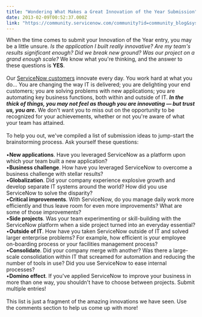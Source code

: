 ```yaml
---
title: "Wondering What Makes a Great Innovation of the Year Submission"
date: 2013-02-09T00:52:37.000Z
link: "https://community.servicenow.com/community?id=community_blog&sys_id=3bed622ddbd0dbc01dcaf3231f96196d"
---
```

<p>When the time comes to submit your Innovation of the Year entry, you may be a little unsure. <i>Is the application I built really innovative? Are my team's results significant enough? Did we break new ground? Was our project on a grand enough scale?</i> We know what you're thinking, and the answer to these questions is <strong>YES</strong>. <br/><br/>Our <a title="k-external-small" class="jive-link-external-small" href="http://www.servicenow.com/success.do" rel="nofollow" target="_blank">ServiceNow customers</a> innovate every day. You work hard at what you do… You are changing the way IT is delivered; you are delighting your end customers; you are solving problems with new applications; you are automating key business functions, both within and outside of IT. <i><strong>In the thick of things, you may not feel as though you are innovating — but trust us, you are.</strong></i> We don't want you to miss out on the opportunity to be recognized for your achievements, whether or not you're aware of what your team has attained. <br/><br/>To help you out, we've compiled a list of submission ideas to jump-start the brainstorming process. Ask yourself these questions: <br/><br/>•<strong>New applications</strong>. Have you leveraged ServiceNow as a platform upon which your team built a new application?<br/>•<strong>Business challenge</strong>. How have you leveraged ServiceNow to overcome a business challenge with stellar results? <br/>•<strong>Globalization</strong>. Did your company experience explosive growth and develop separate IT systems around the world? How did you use ServiceNow to solve the disparity?<br/>•<strong>Critical improvements</strong>. With ServiceNow, do you manage daily work more efficiently and thus leave room for even more improvements? What are some of those improvements?<br/>•<strong>Side projects</strong>. Was your team experimenting or skill-building with the ServiceNow platform when a side project turned into an everyday essential?<br/>•<strong>Outside of IT</strong>. How have you taken ServiceNow outside of IT and solved larger enterprise problems? For example, how efficient is your employee on-boarding process or your facilities management process?<br/>•<strong>Consolidate</strong>. Did your company merge with another? Was there a large-scale consolidation within IT that screamed for automation and reducing the number of tools in use? Did you use ServiceNow to ease internal processes?<br/>•<strong>Domino effect</strong>. If you've applied ServiceNow to improve your business in more than one way, you shouldn't have to choose between projects. Submit multiple entries!<br/><br/>This list is just a fragment of the amazing innovations we have seen. Use the comments section to help us come up with more!</p>